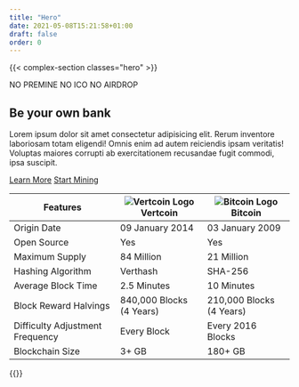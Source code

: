 ```yaml
---
title: "Hero"
date: 2021-05-08T15:21:58+01:00
draft: false
order: 0
---
```


{{< complex-section classes="hero" >}}
<div class="section-top"></div>
	<div class="section-columns">
		<div class="wave-background">
			<img src="./imgs/dot-wave.svg" alt="">
		</div>
		<div class="section-left align-self-center white-text">
			<span class="surtitle">NO PREMINE</span>
			<span class="surtitle">NO ICO</span>
			<span class="surtitle">NO AIRDROP</span>
			<h2>Be your own bank</h2>
			<p>Lorem ipsum dolor sit amet consectetur adipisicing elit. Rerum inventore laboriosam totam eligendi!
				Omnis
				enim ad autem reiciendis ipsam veritatis! Voluptas maiores corrupti ab exercitationem recusandae
				fugit
				commodi, ipsa suscipit.</p>
			<a class="default-button" href="#">Learn More</a>
			<a class="default-button" href="#">Start Mining</a>
		</div>
		<div class="section-right align-self-center">
			<table>
				<thead>
					<tr>
						<th>Features</th>
						<th><img class="coin-logo-vector" src="./imgs/vertcoin-logo.svg" alt="Vertcoin Logo">Vertcoin
						</th>
						<th><img class="coin-logo-vector" src="./imgs/bitcoin-logo.svg" alt="Bitcoin Logo">Bitcoin
						</th>
					</tr>
				</thead>
				<tbody>
					<tr>
						<td>Origin Date</td>
						<td>09 January 2014</td>
						<td>03 January 2009</td>
					</tr>
					<tr>
						<td>Open Source</td>
						<td>Yes</td>
						<td>Yes</td>
					</tr>
					<tr>
						<td>Maximum Supply</td>
						<td>84 Million</td>
						<td>21 Million</td>
					</tr>
					<tr>
						<td>Hashing Algorithm</td>
						<td>Verthash</td>
						<td>SHA-256</td>
					</tr>
					<tr>
						<td>Average Block Time</td>
						<td>2.5 Minutes</td>
						<td>10 Minutes</td>
					</tr>
					<tr>
						<td>Block Reward Halvings</td>
						<td>840,000 Blocks (4 Years)</td>
						<td>210,000 Blocks (4 Years)</td>
					</tr>
					<tr>
						<td>Difficulty Adjustment Frequency</td>
						<td>Every Block</td>
						<td>Every 2016 Blocks</td>
					</tr>
					<tr>
						<td>Blockchain Size</td>
						<td>3+ GB</td>
						<td>180+ GB</td>
					</tr>
				</tbody>
			</table>
		</div>
	</div>
{{</complex-section>}}
